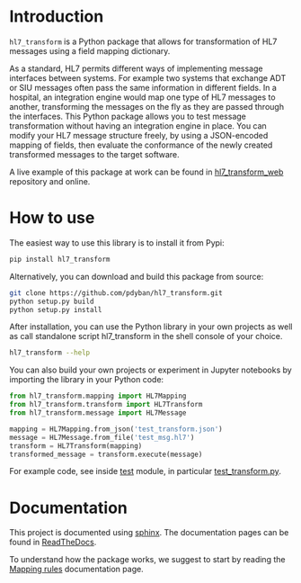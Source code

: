 # Introduction

``hl7_transform`` is a Python package that allows for transformation of HL7 messages
using a field mapping dictionary.

As a standard, HL7 permits different ways of implementing message interfaces
between systems. For example two systems that exchange ADT or SIU messages often
pass the same information in different fields.
In a hospital, an integration engine would map one type of HL7 messages
to another, transforming the messages on the fly as they are passed through
the interfaces.
This Python package allows you to test message transformation without having
an integration engine in place. You can modify your HL7 message structure freely,
by using a JSON-encoded mapping of fields,
then evaluate the conformance of the newly created transformed messages
to the target software.

A live example of this package at work can be found in [hl7_transform_web](https://github.com/pdyban/hl7_transform_web) repository and online.

# How to use

The easiest way to use this library is to install it from Pypi:

```py
pip install hl7_transform
```

Alternatively, you can download and build this package from source:

```bash
git clone https://github.com/pdyban/hl7_transform.git
python setup.py build
python setup.py install
```

After installation, you can use the Python library in your own projects as well as call standalone script hl7_transform in the shell console of your choice.

```bash
hl7_transform --help
```

You can also build your own projects or experiment in Jupyter notebooks by importing the library in your Python code:

```py
from hl7_transform.mapping import HL7Mapping
from hl7_transform.transform import HL7Transform
from hl7_transform.message import HL7Message

mapping = HL7Mapping.from_json('test_transform.json')
message = HL7Message.from_file('test_msg.hl7')
transform = HL7Transform(mapping)
transformed_message = transform.execute(message)
```

For example code, see inside [test](hl7_transform/test) module, in particular [test_transform.py](hl7_transform/test/test_transform.py).

# Documentation

This project is documented using [sphinx](https://www.sphinx-doc.org). The documentation pages can be found in [ReadTheDocs](https://hl7-transform.readthedocs.io/en/latest/).

To understand how the package works, we suggest to start by reading the [Mapping rules](https://hl7-transform.readthedocs.io/en/latest/mapping.html) documentation page.
